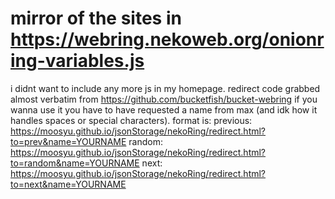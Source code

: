 # mirror of the sites in https://webring.nekoweb.org/onionring-variables.js
i didnt want to include any more js in my homepage.
redirect code grabbed almost verbatim from https://github.com/bucketfish/bucket-webring
if you wanna use it you have to have requested a name from max (and idk how it handles spaces or special characters).
format is: 
previous: https://moosyu.github.io/jsonStorage/nekoRing/redirect.html?to=prev&name=YOURNAME
random: https://moosyu.github.io/jsonStorage/nekoRing/redirect.html?to=random&name=YOURNAME
next: https://moosyu.github.io/jsonStorage/nekoRing/redirect.html?to=next&name=YOURNAME